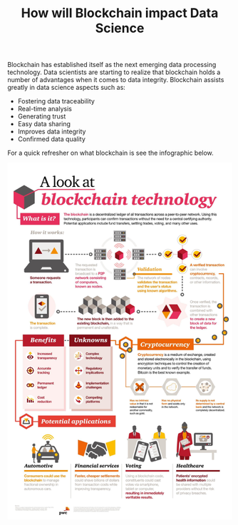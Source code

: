 ﻿---
title: "How will Blockchain impact Data Science"
layout: post
use_code: false
---

﻿﻿﻿Blockchain has established itself as the next emerging data processing
technology. Data scientists are starting to realize that blockchain holds a
number of advantages when it comes to data integrity. Blockchain assists greatly
in data science aspects such as: 
- Fostering data traceability
- Real-time analysis
- Generating trust
- Easy data sharing
- Improves data integrity
- Confirmed data quality

For a quick refresher on what blockchain is see the infographic below.

<div>
<img src="../images/a8d21144c0e57f412a2a0f3d9d138e1e.jpg">
</div>









